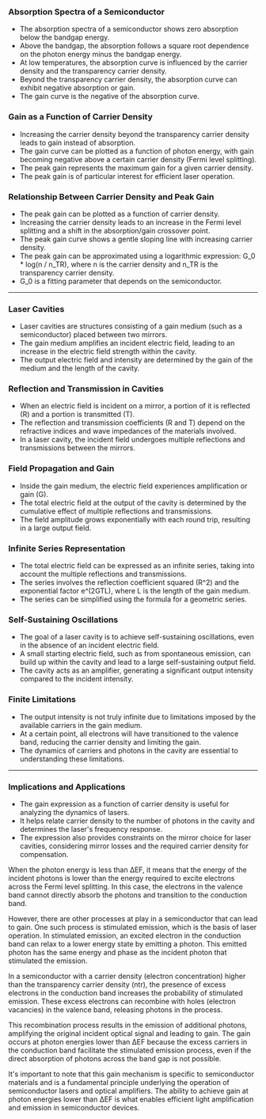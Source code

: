 
### Absorption Spectra of a Semiconductor

- The absorption spectra of a semiconductor shows zero absorption below the bandgap energy.
- Above the bandgap, the absorption follows a square root dependence on the photon energy minus the bandgap energy.
- At low temperatures, the absorption curve is influenced by the carrier density and the transparency carrier density.
- Beyond the transparency carrier density, the absorption curve can exhibit negative absorption or gain.
- The gain curve is the negative of the absorption curve.

### Gain as a Function of Carrier Density

- Increasing the carrier density beyond the transparency carrier density leads to gain instead of absorption.
- The gain curve can be plotted as a function of photon energy, with gain becoming negative above a certain carrier density (Fermi level splitting).
- The peak gain represents the maximum gain for a given carrier density.
- The peak gain is of particular interest for efficient laser operation.

### Relationship Between Carrier Density and Peak Gain

- The peak gain can be plotted as a function of carrier density.
- Increasing the carrier density leads to an increase in the Fermi level splitting and a shift in the absorption/gain crossover point.
- The peak gain curve shows a gentle sloping line with increasing carrier density.
- The peak gain can be approximated using a logarithmic expression: G_0 * log(n / n_TR), where n is the carrier density and n_TR is the transparency carrier density.
- G_0 is a fitting parameter that depends on the semiconductor.

---

### Laser Cavities

- Laser cavities are structures consisting of a gain medium (such as a semiconductor) placed between two mirrors.
- The gain medium amplifies an incident electric field, leading to an increase in the electric field strength within the cavity.
- The output electric field and intensity are determined by the gain of the medium and the length of the cavity.

### Reflection and Transmission in Cavities

- When an electric field is incident on a mirror, a portion of it is reflected (R) and a portion is transmitted (T).
- The reflection and transmission coefficients (R and T) depend on the refractive indices and wave impedances of the materials involved.
- In a laser cavity, the incident field undergoes multiple reflections and transmissions between the mirrors.

### Field Propagation and Gain

- Inside the gain medium, the electric field experiences amplification or gain (G).
- The total electric field at the output of the cavity is determined by the cumulative effect of multiple reflections and transmissions.
- The field amplitude grows exponentially with each round trip, resulting in a large output field.

### Infinite Series Representation

- The total electric field can be expressed as an infinite series, taking into account the multiple reflections and transmissions.
- The series involves the reflection coefficient squared (R^2) and the exponential factor e^(2GTL), where L is the length of the gain medium.
- The series can be simplified using the formula for a geometric series.

### Self-Sustaining Oscillations

- The goal of a laser cavity is to achieve self-sustaining oscillations, even in the absence of an incident electric field.
- A small starting electric field, such as from spontaneous emission, can build up within the cavity and lead to a large self-sustaining output field.
- The cavity acts as an amplifier, generating a significant output intensity compared to the incident intensity.

### Finite Limitations

- The output intensity is not truly infinite due to limitations imposed by the available carriers in the gain medium.
- At a certain point, all electrons will have transitioned to the valence band, reducing the carrier density and limiting the gain.
- The dynamics of carriers and photons in the cavity are essential to understanding these limitations.

---



### Implications and Applications

- The gain expression as a function of carrier density is useful for analyzing the dynamics of lasers.
- It helps relate carrier density to the number of photons in the cavity and determines the laser's frequency response.
- The expression also provides constraints on the mirror choice for laser cavities, considering mirror losses and the required carrier density for compensation.

When the photon energy is less than ΔEF, it means that the energy of the incident photons is lower than the energy required to excite electrons across the Fermi level splitting. In this case, the electrons in the valence band cannot directly absorb the photons and transition to the conduction band.

However, there are other processes at play in a semiconductor that can lead to gain. One such process is stimulated emission, which is the basis of laser operation. In stimulated emission, an excited electron in the conduction band can relax to a lower energy state by emitting a photon. This emitted photon has the same energy and phase as the incident photon that stimulated the emission.

In a semiconductor with a carrier density (electron concentration) higher than the transparency carrier density (ntr), the presence of excess electrons in the conduction band increases the probability of stimulated emission. These excess electrons can recombine with holes (electron vacancies) in the valence band, releasing photons in the process.

This recombination process results in the emission of additional photons, amplifying the original incident optical signal and leading to gain. The gain occurs at photon energies lower than ΔEF because the excess carriers in the conduction band facilitate the stimulated emission process, even if the direct absorption of photons across the band gap is not possible.

It's important to note that this gain mechanism is specific to semiconductor materials and is a fundamental principle underlying the operation of semiconductor lasers and optical amplifiers. The ability to achieve gain at photon energies lower than ΔEF is what enables efficient light amplification and emission in semiconductor devices.